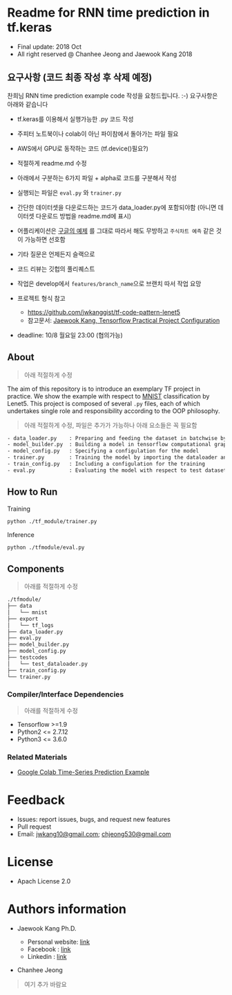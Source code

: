 Readme for RNN time prediction in tf.keras
==================================
- Final update: 2018 Oct 
- All right reserved @  Chanhee Jeong and Jaewook Kang 2018


## 요구사항 (코드 최종 작성 후 삭제 예정)
찬희님 RNN time prediction example code 작성을 요청드립니다. :-) 요구사항은 아래와 같습니다
- tf.keras를 이용해서 실행가능한 .py 코드 작성
- 주피터 노트북이나 colab이 아닌 파이참에서 돌아가는 파일 필요
- AWS에서 GPU로 동작하는 코드 (tf.device()필요?)
- 적절하게 readme.md 수정
- 아래에서 구분하는 6가지 파일 + alpha로 코드를 구분해서 작성
- 실행되는 파일은 `eval.py` 와 `trainer.py`
- 간단한 데이터셋을 다운로드하는 코드가 data_loader.py에 포함되야함 (아니면 데이터셋 다운로드 방법을 readme.md에 표시)
- 어플리케이션은 [구글의 예제](https://colab.research.google.com/github/Hvass-Labs/TensorFlow-Tutorials/blob/master/23_Time-Series-Prediction.ipynb#scrollTo=qXDHTaZZGN4L)
를 그대로 따라서 해도 무방하고 `주식차트 예측` 같은 것이 가능하면 선호함
- 기타 질문은 언제든지 슬랙으로
- 코드 리뷰는 깃헙의 풀리퀘스트
- 작업은 develop에서 `features/branch_name`으로 브랜치 따서 작업 요망

- 프로젝트 형식 참고
    - https://github.com/jwkanggist/tf-code-pattern-lenet5
    - 참고문서: [Jaewook Kang, Tensorflow Practical Project Configuration](https://docs.google.com/presentation/d/1zyubZQKQ3tQvQppp_7ljPnWXwCNmf3UDMQhP2GBn7ng/edit#slide=id.p1)

- deadline: 10/8 월요일 23:00 (협의가능)

## About
> 아래 적절하게 수정

The aim of this repository is to introduce an exemplary TF project in practice.
We show the example with respect to [MNIST](http://yann.lecun.com/exdb/mnist/) classification by Lenet5.
This project is composed of several `.py` files,
each of which undertakes single role and responsibility 
according to the OOP philosophy.

> 아래 적절하게 수정, 파일은 추가가 가능하나 아래 요소들은 꼭 필요함
```bash
- data_loader.py    : Preparing and feeding the dataset in batchwise by using tf.data
- model_builder.py  : Building a model in tensorflow computational graph.
- model_config.py   : Specifying a configulation for the model 
- trainer.py        : Training the model by importing the dataloader and the model_builer
- train_config.py   : Including a configulation for the training
- eval.py           : Evaluating the model with respect to test dataset by loading a ckpt

```


## How to Run
Training
```bash
python ./tf_module/trainer.py
```

Inference
```bash
python ./tfmodule/eval.py
```

## Components
> 아래를 적절하게 수정

```bash
./tfmodule/
├── data
│   └── mnist
├── export
│   └── tf_logs
├── data_loader.py
├── eval.py
├── model_builder.py
├── model_config.py
├── testcodes
│   └── test_dataloader.py
├── train_config.py
└── trainer.py
```

### Compiler/Interface Dependencies
> 아래를 적절하게 수정
- Tensorflow >=1.9
- Python2 <= 2.7.12
- Python3 <= 3.6.0


### Related Materials
- [Google Colab Time-Series Prediction Example](https://colab.research.google.com/github/Hvass-Labs/TensorFlow-Tutorials/blob/master/23_Time-Series-Prediction.ipynb#scrollTo=qXDHTaZZGN4L)

# Feedback 
- Issues: report issues, bugs, and request new features
- Pull request
- Email: jwkang10@gmail.com; chjeong530@gmail.com

# License
- Apach License 2.0


# Authors information 
- Jaewook Kang Ph.D.
    - Personal website: [link](https://sites.google.com/site/jwkang10/)
    - Facebook : [link](https://www.facebook.com/jwkkang)
    - Linkedin : [link](https://www.linkedin.com/in/jaewook-kang-3a4217b9/)

- Chanhee Jeong
> 여기 추가 바람요 